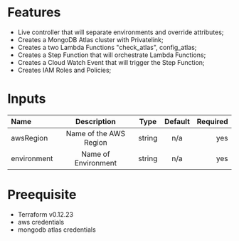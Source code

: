 # Features

* Live controller that will separate environments and override attributes;
* Creates a MongoDB Atlas cluster with Privatelink; 
* Creates a two Lambda Functions "check_atlas", config_atlas;
* Creates a Step Function that will orchestrate Lambda Functions;
* Creates a Cloud Watch Event that will trigger the Step Function;
* Creates IAM Roles and Policies;

# Inputs

| Name        | Description            |  Type  | Default | Required |
| :---        |    :----:              |  :---: |  :---:  |      ---:|
| awsRegion   | Name of the AWS Region | string |   n/a   |   yes    |
| environment | Name of Environment    | string |   n/a   |   yes    |


# Preequisite

* Terraform v0.12.23
* aws credentials
* mongodb atlas credentials

